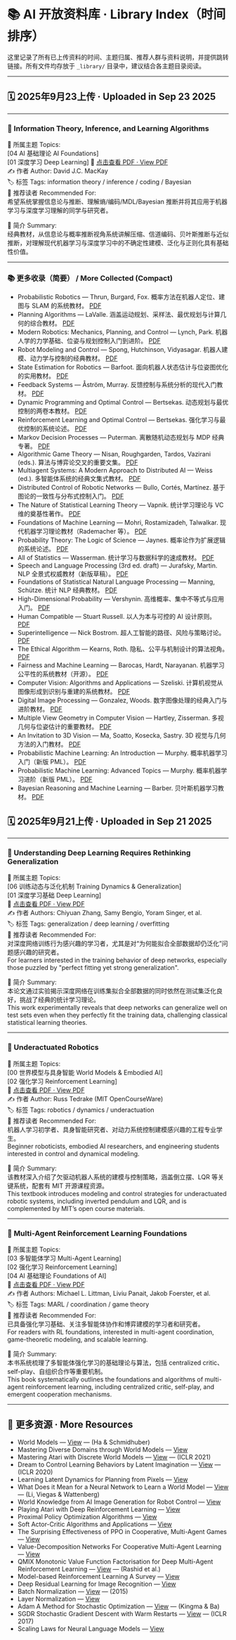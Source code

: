 # 📚 AI 开放资料库 · Library Index（时间排序）

这里记录了所有已上传资料的时间、主题归属、推荐人群与资料说明，并提供跳转链接。所有文件均存放于 `_library/` 目录中，建议结合各主题目录阅读。

---

## 🗓 2025年9月23上传 · Uploaded in Sep 23 2025

---

### 📗 Information Theory, Inference, and Learning Algorithms

📂 所属主题 Topics:  
[04 AI 基础理论 AI Foundations]  
[01 深度学习 Deep Learning]
📄 [点击查看 PDF · View PDF](./Information_Theory_Inference_And_Learning_Algorithms.pdf)  
✍️ 作者 Author: David J.C. MacKay  
🏷️ 标签 Tags: information theory / inference / coding / Bayesian  
👥 推荐读者 Recommended For:  
希望系统掌握信息论与推断、理解熵/编码/MDL/Bayesian 推断并将其应用于机器学习与深度学习理解的同学与研究者。

📝 简介 Summary:  
经典教材，从信息论与概率推断视角系统讲解压缩、信道编码、贝叶斯推断与近似推断，对理解现代机器学习与深度学习中的不确定性建模、泛化与正则化具有基础性价值。

---

### 📚 更多收录（简要） / More Collected (Compact)

- Probabilistic Robotics — Thrun, Burgard, Fox. 概率方法在机器人定位、建图与 SLAM 的系统教材。 [PDF](./Thrun_Et_Al_2005_Probabilistic_Robotics.pdf)
- Planning Algorithms — LaValle. 涵盖运动规划、采样法、最优规划与计算几何的综合教材。 [PDF](./Planning_Algorithms.pdf)
- Modern Robotics: Mechanics, Planning, and Control — Lynch, Park. 机器人学的力学基础、位姿与规划控制入门到进阶。 [PDF](./Modern_Robotics.pdf)
- Robot Modeling and Control — Spong, Hutchinson, Vidyasagar. 机器人建模、动力学与控制的经典教材。 [PDF](./Robot_Modeling_And_Control_Compress.pdf)
- State Estimation for Robotics — Barfoot. 面向机器人状态估计与位姿图优化的实用教材。 [PDF](./State_Estimation_FOR_Robotics.pdf)
- Feedback Systems — Åström, Murray. 反馈控制与系统分析的现代入门教材。 [PDF](./Astrom_Feedback_2006.pdf)
- Dynamic Programming and Optimal Control — Bertsekas. 动态规划与最优控制的两卷本教材。 [PDF](./Dynamic_Programming_And_Optimal_Control_2014.pdf)
 - Reinforcement Learning and Optimal Control — Bertsekas. 强化学习与最优控制的系统论述。 [PDF](./Reinforcement_Learning_Bertsekas_Draft.pdf)
- Markov Decision Processes — Puterman. 离散随机动态规划与 MDP 经典专著。 [PDF](./Markov_Decision_Process.pdf)
- Algorithmic Game Theory — Nisan, Roughgarden, Tardos, Vazirani (eds.). 算法与博弈论交叉的重要文集。 [PDF](./Algorithmic_Game_Theory.pdf)
- Multiagent Systems: A Modern Approach to Distributed AI — Weiss (ed.). 多智能体系统的经典文集式教材。 [PDF](./Multiagent_Systems_A_Modern_Approach_To_Distributed_Artificial_Intelligence_Gerhard_Weiss.pdf)
- Distributed Control of Robotic Networks — Bullo, Cortés, Martínez. 基于图论的一致性与分布式控制入门。 [PDF](./DCRN_Bullocortesmartinez_10mar09.pdf)
- The Nature of Statistical Learning Theory — Vapnik. 统计学习理论与 VC 维的奠基性著作。 [PDF](./Vladimir_Vapnik_The_Nature_Of_Statistical_Learning_Springer_2010.pdf)
- Foundations of Machine Learning — Mohri, Rostamizadeh, Talwalkar. 现代机器学习理论教材（Rademacher 等）。 [PDF](./Foundations_of_Machine_Learning.pdf)
- Probability Theory: The Logic of Science — Jaynes. 概率论作为扩展逻辑的系统论述。 [PDF](./JaynesProbabilityTheory.pdf)
- All of Statistics — Wasserman. 统计学习与数据科学的速成教材。 [PDF](./All_Of_Statistics_Wasserman_Larry.pdf)
- Speech and Language Processing (3rd ed. draft) — Jurafsky, Martin. NLP 全景式权威教材（新版草稿）。 [PDF](./Speech_And_Language_Processing.pdf)
- Foundations of Statistical Natural Language Processing — Manning, Schütze. 统计 NLP 经典教材。 [PDF](./Foundations_Of_Statistical_Natural_Language_Processing_By_Manning_Christopher_And_Schuetze_Hinrich.pdf)
- High-Dimensional Probability — Vershynin. 高维概率、集中不等式与应用入门。 [PDF](./High_Dimensional_Probability_An_Introduction_With_Applications_In_Data_Science.pdf)
- Human Compatible — Stuart Russell. 以人为本与可控的 AI 设计原则。 [PDF](./Human_Compatible_Artificial_Intelligence_And_The_Problem_Of_Control_Stuart_Russell.pdf)
- Superintelligence — Nick Bostrom. 超人工智能的路径、风险与策略讨论。 [PDF](./Superintelligence_Paths_Dangers_Strategies_By_Nick_Bostrom.pdf)
- The Ethical Algorithm — Kearns, Roth. 隐私、公平与机制设计的算法视角。 [PDF](./The_Ethical_Algorithm_The_Science_Of_Socially_Aware_Algorithm_Design_Michael_Kearns_Aaron_Roth_Z_Library.pdf)
- Fairness and Machine Learning — Barocas, Hardt, Narayanan. 机器学习公平性的系统教材（开源）。 [PDF](./fairmlbook.pdf)
- Computer Vision: Algorithms and Applications — Szeliski. 计算机视觉从图像形成到识别与重建的系统教材。 [PDF](./Szeliski_CVAABook_2ndEd.pdf)
- Digital Image Processing — Gonzalez, Woods. 数字图像处理的经典入门与进阶教材。 [PDF](./Digital_Image_Processing_Compress.pdf)
- Multiple View Geometry in Computer Vision — Hartley, Zisserman. 多视几何与位姿估计的重要教材。 [PDF](./Multiple_View_Geometry_In_Computer_Vision_Second_Edition.pdf)
- An Invitation to 3D Vision — Ma, Soatto, Kosecka, Sastry. 3D 视觉与几何方法的入门教材。 [PDF](./An_Invitation_To_3_D_Vision.pdf)
- Probabilistic Machine Learning: An Introduction — Murphy. 概率机器学习入门（新版 PML）。 [PDF](./Probabilistic_Machine_Learning_An_Introduction.pdf)
- Probabilistic Machine Learning: Advanced Topics — Murphy. 概率机器学习进阶（新版 PML）。 [PDF](./Probabilistic_Machine_Learning_Advanced_Topics.pdf)
- Bayesian Reasoning and Machine Learning — Barber. 贝叶斯机器学习教材。 [PDF](./BayesReasoningML.pdf)

## 🗓 2025年9月21上传 · Uploaded in Sep 21 2025

---

### 📘 Understanding Deep Learning Requires Rethinking Generalization  

📂 所属主题 Topics:  
[06 训练动态与泛化机制 Training Dynamics & Generalization]  
[01 深度学习基础 Deep Learning]  
📄 [点击查看 PDF · View PDF](./Understanding_Deep_Learning_Requires_Rethinking_Generalization.pdf)  
✍️ 作者 Authors: Chiyuan Zhang, Samy Bengio, Yoram Singer, et al.  
🏷️ 标签 Tags: generalization / deep learning / overfitting  
👥 推荐读者 Recommended For:  
对深度网络训练行为感兴趣的学习者，尤其是对“为何能拟合全部数据却仍泛化”问题感兴趣的研究者。  
For learners interested in the training behavior of deep networks, especially those puzzled by "perfect fitting yet strong generalization".

📝 简介 Summary:  
本论文通过实验揭示深度网络在训练集拟合全部数据的同时依然在测试集泛化良好，挑战了经典的统计学习理论。  
This work experimentally reveals that deep networks can generalize well on test sets even when they perfectly fit the training data, challenging classical statistical learning theories.

---

### 🤖 Underactuated Robotics  

📂 所属主题 Topics:  
[00 世界模型与具身智能 World Models & Embodied AI]  
[02 强化学习 Reinforcement Learning]  
📄 [点击查看 PDF · View PDF](./Underactuated_Robotics_Russ_Tedrake.pdf)  
✍️ 作者 Author: Russ Tedrake (MIT OpenCourseWare)  
🏷️ 标签 Tags: robotics / dynamics / underactuation  
👥 推荐读者 Recommended For:  
机器人学习初学者、具身智能研究者、对动力系统控制建模感兴趣的工程专业学生。  
Beginner roboticists, embodied AI researchers, and engineering students interested in control and dynamical modeling.

📝 简介 Summary:  
该教材深入介绍了欠驱动机器人系统的建模与控制策略，涵盖倒立摆、LQR 等关键系统，配套有 MIT 开源课程资源。  
This textbook introduces modeling and control strategies for underactuated robotic systems, including inverted pendulum and LQR, and is complemented by MIT’s open course materials.

---

### 🤝 Multi-Agent Reinforcement Learning Foundations  

📂 所属主题 Topics:  
[03 多智能体学习 Multi-Agent Learning]  
[02 强化学习 Reinforcement Learning]  
[04 AI 基础理论 Foundations of AI]  
📄 [点击查看 PDF · View PDF](./Multi-Agent_Reinforcement_Learning_Foundations.pdf)  
✍️ 作者 Authors: Michael L. Littman, Liviu Panait, Jakob Foerster, et al.  
🏷️ 标签 Tags: MARL / coordination / game theory  
👥 推荐读者 Recommended For:  
已具备强化学习基础、关注多智能体协作和博弈建模的学习者和研究者。  
For readers with RL foundations, interested in multi-agent coordination, game-theoretic modeling, and scalable learning.

📝 简介 Summary:  
本书系统梳理了多智能体强化学习的基础理论与算法，包括 centralized critic、self-play、自组织合作等重要机制。  
This book systematically outlines the foundations and algorithms of multi-agent reinforcement learning, including centralized critic, self-play, and emergent cooperation mechanisms.


---

## 📄 更多资源 · More Resources

- World Models — [View](./World_Models.pdf) — (Ha & Schmidhuber)
- Mastering Diverse Domains through World Models — [View](./Mastering_Diverse_Domains_through_World_Models.pdf)
- Mastering Atari with Discrete World Models — [View](./Mastering_Atari_with_Discrete_World_Models.pdf) — (ICLR 2021)
- Dream to Control Learning Behaviors by Latent Imagination — [View](./Dream_to_Control_Learning_Behaviors_by_Latent_Imagination.pdf) — (ICLR 2020)
- Learning Latent Dynamics for Planning from Pixels — [View](./Learning_Latent_Dynamics_for_Planning_from_Pixels.pdf)
- What Does it Mean for a Neural Network to Learn a World Model — [View](./What_Does_it_Mean_for_a_Neural_Network_to_Learn_a_World_Model.pdf) — (Li, Viegas & Wattenberg)
- World Knowledge from AI Image Generation for Robot Control — [View](./World_Knowledge_from_AI_Image_Generation_for_Robot_Control.pdf)
- Playing Atari with Deep Reinforcement Learning — [View](./Playing_Atari_with_Deep_Reinforcement_Learning.pdf)
- Proximal Policy Optimization Algorithms — [View](./Proximal_Policy_Optimization_Algorithms.pdf)
- Soft Actor-Critic Algorithms and Applications — [View](./Soft_Actor-Critic_Algorithms_and_Applications.pdf)
- The Surprising Effectiveness of PPO in Cooperative, Multi-Agent Games — [View](./The_Surprising_Effectiveness_of_PPO_in_Cooperative,_Multi-Agent_Games.pdf)
- Value-Decomposition Networks For Cooperative Multi-Agent Learning — [View](./Value-Decomposition_Networks_For_Cooperative_Multi-Agent_Learning.pdf)
- QMIX Monotonic Value Function Factorisation for Deep Multi-Agent Reinforcement Learning — [View](./QMIX_Monotonic_Value_Function_Factorisation_for_Deep_Multi-Agent_Reinforcement_Learning.pdf) — (Rashid et al.)
- Model-based Reinforcement Learning A Survey — [View](./Model-based_Reinforcement_Learning_A_Survey.pdf)
- Deep Residual Learning for Image Recognition — [View](./Deep_Residual_Learning_for_Image_Recognition.pdf)
- Batch Normalization — [View](./Batch_Normalization_Accelerating_Deep_Network_Training_by_Reducing_Internal_Covariate_Shift.pdf) — (2015)
- Layer Normalization — [View](./Layer_Normalization.pdf)
- Adam A Method for Stochastic Optimization — [View](./Adam_A_Method_for_Stochastic_Optimization.pdf) — (Kingma & Ba)
- SGDR Stochastic Gradient Descent with Warm Restarts — [View](./SGDR_Stochastic_Gradient_Descent_with_Warm_Restarts.pdf) — (ICLR 2017)
- Scaling Laws for Neural Language Models — [View](./Scaling_Laws_for_Neural_Language_Models.pdf)
